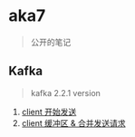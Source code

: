 # aka7

> 公开的笔记

## Kafka

> kafka 2.2.1 version

1. [client 开始发送](./kafka/producer-client-send.md)
2. [client 缓冲区 & 合并发送请求](./kafka/producer-accumulator.md)
